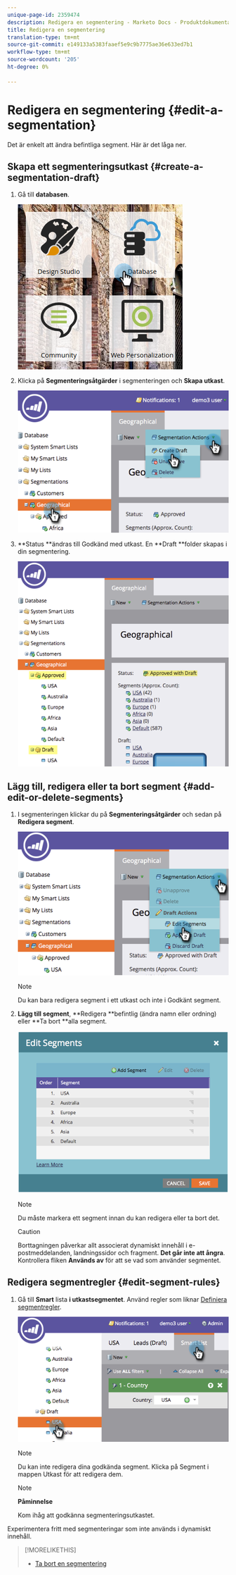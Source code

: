 ```yaml
---
unique-page-id: 2359474
description: Redigera en segmentering - Marketo Docs - Produktdokumentation
title: Redigera en segmentering
translation-type: tm+mt
source-git-commit: e149133a5383faaef5e9c9b7775ae36e633ed7b1
workflow-type: tm+mt
source-wordcount: '205'
ht-degree: 0%

---
```



# Redigera en segmentering {#edit-a-segmentation}

Det är enkelt att ändra befintliga segment. Här är det låga ner.

## Skapa ett segmenteringsutkast {#create-a-segmentation-draft}

1. Gå till **databasen**.

   ![](assets/db.png)

1. Klicka på **Segmenteringsåtgärder** i segmenteringen och **Skapa utkast**.

   ![](assets/two.png)

1. **Status **ändras till Godkänd med utkast. En **Draft **folder skapas i din segmentering.

   ![](assets/three.png)

## Lägg till, redigera eller ta bort segment {#add-edit-or-delete-segments}

1. I segmenteringen klickar du på **Segmenteringsåtgärder** och sedan på **Redigera segment**.

   ![](assets/four.png)

   >[!NOTE]
   >
   >Du kan bara redigera segment i ett utkast och inte i Godkänt segment.

1. **Lägg till segment**, **Redigera **befintlig (ändra namn eller ordning) eller **Ta bort **alla segment.

   ![](assets/image2014-9-16-9-3a6-3a9.png)

   >[!NOTE]
   >
   >Du måste markera ett segment innan du kan redigera eller ta bort det.

   >[!CAUTION]
   >
   >Borttagningen påverkar allt associerat dynamiskt innehåll i e-postmeddelanden, landningssidor och fragment. **Det går inte att ångra**. Kontrollera fliken **Används av** för att se vad som använder segmentet.

## Redigera segmentregler {#edit-segment-rules}

1. Gå till **Smart** lista **i utkastsegmentet**. Använd regler som liknar [Definiera segmentregler](http://docs.marketo.com/display/public/DOCS/Define+Segment+Rules).

   ![](assets/image2014-9-16-9-3a6-3a20.png)

   >[!NOTE]
   >
   >Du kan inte redigera dina godkända segment. Klicka på Segment i mappen Utkast för att redigera dem.

   >[!NOTE]
   >
   >**Påminnelse**
   >
   >
   >Kom ihåg att godkänna segmenteringsutkastet.

Experimentera fritt med segmenteringar som inte används i dynamiskt innehåll.

>[!MORELIKETHIS]
>
>* [Ta bort en segmentering](delete-a-segmentation.md)

>



